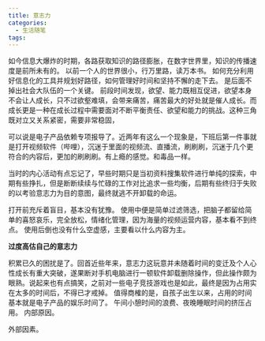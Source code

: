 ```yaml
---
title: 意志力
categories:
  - 生活随笔
tags:
---
```


如今信息大爆炸的时期，各路获取知识的路径膨胀，在数字世界里，知识的传播速度是前所未有的。 以前一个人的世界很小，行万里路，读万本书。 
如何充分利用好信息化的工具并规划好路径，如何管理好时间和坚持不懈的走下去。 是后面不掉出社会大队伍的一个关键。
前段时间发现，欲望、能力既相互促进，欲望本身不会让人成长，只不过欲壑难填，会带来痛苦，痛苦最大的好处就是催人成长。而成长更是一种在成长过程中需要面对不断平衡责任、欲望和能力的挑战。这种三角既对立又关系紧密，需要非常稳固，

可以说是电子产品依赖专项报导了。近两年有这么一个现象是，下班后第一件事就是打开视频软件（哔哩），沉迷于里面的视频流、直播流，刷刷刷，沉迷于几个更符合的内容后，更加的刷刷刷。有上瘾的感觉。和毒品一样。

当时的内心活动有点忘记了，早些时期只是当初资料搜集软件进行单纯的探索，中期有些挣扎，但是断断续续与忙碌的工作对比追求一些均衡，后期有些终归于失败的以考验意志力为目的意图，最终就逃不开卸载的命运。

打开前充斥着盲目，基本没有犹豫。
使用中便是简单过滤筛选，把脑子都留给简单的喜怒哀乐，完全放松，情绪化管理，因为海量的视频运营内容，基本看不到终点。 
使用后倒也没有什么空虚感，主要看以什么内容为主。

**过度高估自己的意志力**

积累已久的困扰是了。回首近些年来，意志力这玩意并未随着时间的变迁及个人心性成长有重大突破，遂果断对手机电脑进行一顿软件卸载删除操作，但此操作颇为眼熟。说起来也有点搞笑，之前对一些电子竞技游戏也是如此，最终是因为占用实在太多的时间后，不得已才戒掉。
值得商榷的是，自孩子出生以来，占用的时间基本就是电子产品的娱乐时间了。
午间小憩时间的浪费、夜晚睡眠时间的挤压占用。
内部原因。


外部因素。